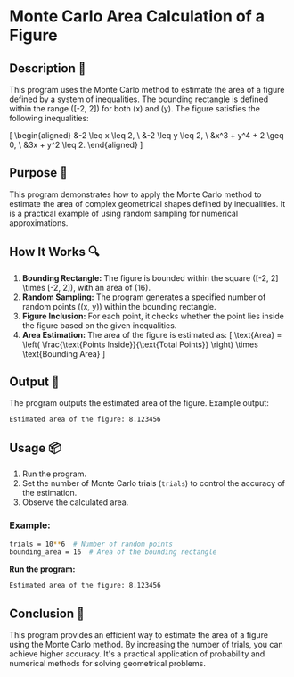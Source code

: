 # Monte Carlo Area Calculation of a Figure

## Description 📝

This program uses the Monte Carlo method to estimate the area of a figure defined by a system of inequalities.
The bounding rectangle is defined within the range \([-2, 2]\) for both \(x\) and \(y\).
The figure satisfies the following inequalities:

\[
\begin{aligned}
&-2 \leq x \leq 2, \\
&-2 \leq y \leq 2, \\
&x^3 + y^4 + 2 \geq 0, \\
&3x + y^2 \leq 2.
\end{aligned}
\]

## Purpose 🎯

This program demonstrates how to apply the Monte Carlo method to estimate the area of complex geometrical shapes defined by inequalities.
It is a practical example of using random sampling for numerical approximations.

## How It Works 🔍

1. **Bounding Rectangle:** The figure is bounded within the square \([-2, 2] \times [-2, 2]\), with an area of \(16\).
2. **Random Sampling:** The program generates a specified number of random points (\(x, y\)) within the bounding rectangle.
3. **Figure Inclusion:** For each point, it checks whether the point lies inside the figure based on the given inequalities.
4. **Area Estimation:** The area of the figure is estimated as:
   \[
   \text{Area} = \left( \frac{\text{Points Inside}}{\text{Total Points}} \right) \times \text{Bounding Area}
   \]

## Output 📜

The program outputs the estimated area of the figure. Example output:

```
Estimated area of the figure: 8.123456
```

## Usage 📦

1. Run the program.
2. Set the number of Monte Carlo trials (`trials`) to control the accuracy of the estimation.
3. Observe the calculated area.

### Example:

```bash
trials = 10**6  # Number of random points
bounding_area = 16  # Area of the bounding rectangle
```

**Run the program:**

```bash
Estimated area of the figure: 8.123456
```

## Conclusion 🚀

This program provides an efficient way to estimate the area of a figure using the Monte Carlo method.
By increasing the number of trials, you can achieve higher accuracy.
It's a practical application of probability and numerical methods for solving geometrical problems.

